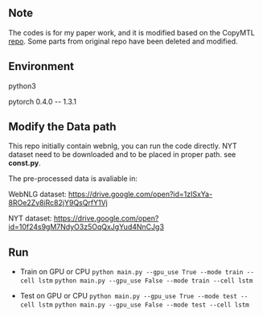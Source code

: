## Note

The codes is for my paper work, and it is modified based on the CopyMTL [repo](https://github.com/WindChimeRan/CopyMTL). Some parts from original repo have been deleted and modified.

## Environment

python3

pytorch 0.4.0 -- 1.3.1

## Modify the Data path

This repo initially contain webnlg, you can run the code directly.
NYT dataset need to be downloaded and to be placed in proper path. see **const.py**.

The pre-processed data is avaliable in:

WebNLG dataset:
 https://drive.google.com/open?id=1zISxYa-8ROe2Zv8iRc82jY9QsQrfY1Vj

NYT dataset:
 https://drive.google.com/open?id=10f24s9gM7NdyO3z5OqQxJgYud4NnCJg3
 


## Run

- Train on GPU or CPU
`python main.py --gpu_use True --mode train --cell lstm`
`python main.py --gpu_use False --mode train --cell lstm`

- Test on GPU or CPU
`python main.py --gpu_use True --mode test --cell lstm`
`python main.py --gpu_use False --mode test --cell lstm`



